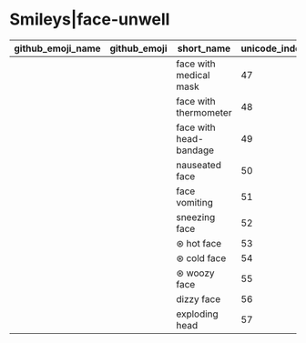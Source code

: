 # Smileys|face-unwell

|github_emoji_name|github_emoji|short_name|unicode_index|
|---|---|---|---|
|||face with medical mask|47|
|||face with thermometer|48|
|||face with head-bandage|49|
|||nauseated face|50|
|||face vomiting|51|
|||sneezing face|52|
|||⊛ hot face|53|
|||⊛ cold face|54|
|||⊛ woozy face|55|
|||dizzy face|56|
|||exploding head|57|
